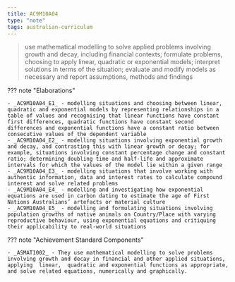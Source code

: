 ```yaml
---
title: AC9M10A04
type: "note"
tags: australian-curriculum
---
```




> use mathematical modelling to solve applied problems involving growth and decay, including financial contexts; formulate problems, choosing to apply linear, quadratic or exponential models; interpret solutions in terms of the situation; evaluate and modify models as necessary and report assumptions, methods and findings

??? note "Elaborations"

	- _AC9M10A04_E1_ - modelling situations and choosing between linear, quadratic and exponential models by representing relationships in a table of values and recognising that linear functions have constant first differences, quadratic functions have constant second differences and exponential functions have a constant ratio between consecutive values of the dependent variable
	- _AC9M10A04_E2_ - modelling situations involving exponential growth and decay, and contrasting this with linear growth or decay; for example, situations involving constant percentage change and constant ratio; determining doubling time and half-life and approximate intervals for which the values of the model lie within a given range
	- _AC9M10A04_E3_ - modelling situations that involve working with authentic information, data and interest rates to calculate compound interest and solve related problems
	- _AC9M10A04_E4_ - modelling and investigating how exponential equations are used in carbon dating to estimate the age of First Nations Australians’ artefacts or material culture
	- _AC9M10A04_E5_ - modelling and formulating situations involving population growths of native animals on Country/Place with varying reproductive behaviour, using exponential equations and critiquing their applicability to real-world situations
??? note "Achievement Standard Components"

	- _ASMAT1002_ - They use mathematical modelling to solve problems involving growth and decay in financial and other applied situations, applying  linear,  quadratic and exponential functions as appropriate, and solve related equations, numerically and graphically.


